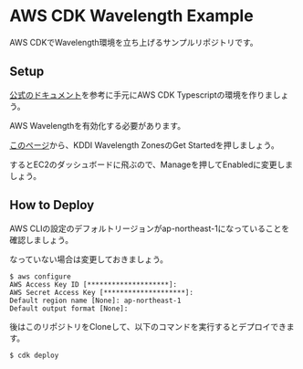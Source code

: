 # AWS CDK Wavelength Example
AWS CDKでWavelength環境を立ち上げるサンプルリポジトリです。

## Setup

[公式のドキュメント](https://docs.aws.amazon.com/ja_jp/cdk/latest/guide/work-with-cdk-typescript.html)を参考に手元にAWS CDK Typescriptの環境を作りましょう。

AWS Wavelengthを有効化する必要があります。

[このページ](https://aws.amazon.com/jp/wavelength/locations/)から、KDDI Wavelength ZonesのGet Startedを押しましょう。

するとEC2のダッシュボードに飛ぶので、Manageを押してEnabledに変更しましょう。

## How to Deploy

AWS CLIの設定のデフォルトリージョンがap-northeast-1になっていることを確認しましょう。

なっていない場合は変更しておきましょう。

```
$ aws configure
AWS Access Key ID [********************]: 
AWS Secret Access Key [********************]: 
Default region name [None]: ap-northeast-1
Default output format [None]: 
```

後はこのリポジトリをCloneして、以下のコマンドを実行するとデプロイできます。
```
$ cdk deploy
```
